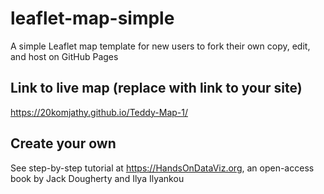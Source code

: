 # leaflet-map-simple
A simple Leaflet map template for new users to fork their own copy, edit, and host on GitHub Pages

## Link to live map (replace with link to your site)
https://20komjathy.github.io/Teddy-Map-1/

## Create your own
See step-by-step tutorial at https://HandsOnDataViz.org, an open-access book by Jack Dougherty and Ilya Ilyankou
